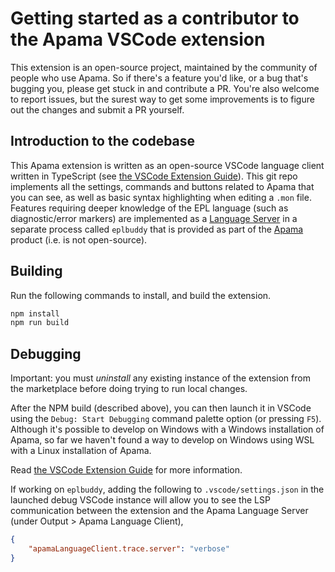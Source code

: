 # Getting started as a contributor to the Apama VSCode extension

This extension is an open-source project, maintained by the community of people who use Apama. So if there's a feature you'd like, or a bug that's bugging you, please get stuck in and contribute a PR. You're also welcome to report issues, but the surest way to get some improvements is to figure out the changes and submit a PR yourself. 

## Introduction to the codebase

This Apama extension is written as an open-source VSCode language client written in TypeScript (see [the VSCode Extension Guide](https://code.visualstudio.com/api)). This git repo implements all the settings, commands and buttons related to Apama that you can see, as well as basic syntax highlighting when editing a `.mon` file. Features requiring deeper knowledge of the EPL language (such as diagnostic/error markers) are implemented as a [Language Server](https://microsoft.github.io/language-server-protocol/) in a separate process called `eplbuddy` that is provided as part of the [Apama](https://www.cumulocity.com/product/apama-community-edition/) product (i.e. is not open-source). 

## Building

Run the following commands to install, and build the extension.
```bash
npm install
npm run build
```

## Debugging 
Important: you must *uninstall* any existing instance of the extension from the marketplace before doing trying to run local changes. 

After the NPM build (described above), you can then launch it in VSCode using the `Debug: Start Debugging` command palette option (or pressing `F5`). Although it's possible to develop on Windows with a Windows installation of Apama, so far we haven't found a way to develop on Windows using WSL with a Linux installation of Apama. 

Read [the VSCode Extension Guide](https://code.visualstudio.com/api) for more information.

If working on `eplbuddy`, adding the following to `.vscode/settings.json` in the launched debug VSCode instance will allow you to see the LSP communication between the extension and the Apama Language Server (under Output > Apama Language Client),

```json
{
    "apamaLanguageClient.trace.server": "verbose"
}
```
